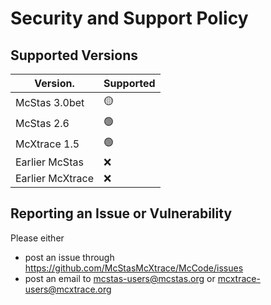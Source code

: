 # Security and Support Policy

## Supported Versions


| Version.         | Supported          |
| ---------------- | ------------------ |
| McStas 3.0bet    | :yellow_circle:    |
| McStas 2.6       | :green_circle:     |
| McXtrace 1.5     | :green_circle:     |
| Earlier McStas   | :x:                |
| Earlier McXtrace | :x:                |

## Reporting an Issue or Vulnerability

Please either
* post an issue through https://github.com/McStasMcXtrace/McCode/issues
* post an email to mcstas-users@mcstas.org or mcxtrace-users@mcxtrace.org
